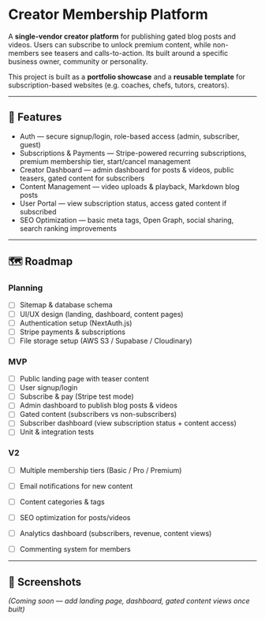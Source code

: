 # Creator Membership Platform

A **single-vendor creator platform** for publishing gated blog posts and videos. Users can subscribe to unlock premium content, while non-members see teasers and calls-to-action. Its built around a specific business owner, community or personality.

This project is built as a **portfolio showcase** and a **reusable template** for subscription-based websites (e.g. coaches, chefs, tutors, creators).

---

## 🚀 Features
- Auth — secure signup/login, role-based access (admin, subscriber, guest)
- Subscriptions & Payments — Stripe-powered recurring subscriptions, premium membership tier, start/cancel management
- Creator Dashboard — admin dashboard for posts & videos, public teasers, gated content for subscribers
- Content Management — video uploads & playback, Markdown blog posts
- User Portal — view subscription status, access gated content if subscribed
- SEO Optimization — basic meta tags, Open Graph, social sharing, search ranking improvements

---

<!-- ## 🛠️ Tech Stack

* **Frontend:** Next.js (App Router) + TailwindCSS
* **Backend:** Next.js API routes (Node.js)
* **Database:** PostgreSQL (Prisma ORM)
* **Auth:** NextAuth.js (JWT sessions)
* **Payments:** Stripe Subscriptions
* **Storage:** AWS S3 (or Supabase/Cloudinary) for media files

--- -->

## 🗺️ Roadmap

### Planning

* [ ] Sitemap & database schema
* [ ] UI/UX design (landing, dashboard, content pages)
* [ ] Authentication setup (NextAuth.js)
* [ ] Stripe payments & subscriptions
* [ ] File storage setup (AWS S3 / Supabase / Cloudinary)

### MVP

* [ ] Public landing page with teaser content
* [ ] User signup/login
* [ ] Subscribe & pay (Stripe test mode)
* [ ] Admin dashboard to publish blog posts & videos
* [ ] Gated content (subscribers vs non-subscribers)
* [ ] Subscriber dashboard (view subscription status + content access)
* [ ] Unit & integration tests

### V2

* [ ] Multiple membership tiers (Basic / Pro / Premium)
* [ ] Email notifications for new content
* [ ] Content categories & tags
* [ ] SEO optimization for posts/videos
* [ ] Analytics dashboard (subscribers, revenue, content views)
* [ ] Commenting system for members


---

## 📸 Screenshots

*(Coming soon — add landing page, dashboard, gated content views once built)*
